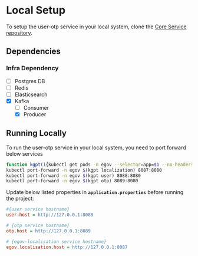 # Local Setup

To setup the user-otp service in your local system, clone the [Core Service repository](https://github.com/egovernments/core-services).

## Dependencies

### Infra Dependency

- [ ] Postgres DB
- [ ] Redis
- [ ] Elasticsearch
- [x] Kafka
  - [ ] Consumer
  - [x] Producer

## Running Locally

To run the user-otp service in your local system, you need to port forward below services

```bash
function kgpt(){kubectl get pods -n egov --selector=app=$1 --no-headers=true | head -n1 | awk '{print $1}'}
kubectl port-forward -n egov $(kgpt localization) 8087:8080
kubectl port-forward -n egov $(kgpt user) 8088:8080
kubectl port-forward -n egov $(kgpt otp) 8089:8080
``` 

Update below listed properties in **`application.properties`** before running the project:

```ini
#{user service hostname}
user.host = http://127.0.0.1:8088

# {otp service hostname}
otp.host = http://127.0.0.1:8089

# {egov-localisation service hostname}
egov.localisation.host = http://127.0.0.1:8087
```
